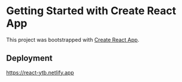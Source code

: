 # Getting Started with Create React App

This project was bootstrapped with [Create React App](https://github.com/facebook/create-react-app).

## Deployment

https://react-ytb.netlify.app

